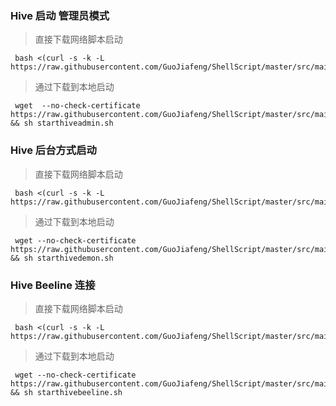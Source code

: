 

### Hive 启动 管理员模式
> 直接下载网络脚本启动
~~~
 bash <(curl -s -k -L https://raw.githubusercontent.com/GuoJiafeng/ShellScript/master/src/main/resources/hive/starthiveadmin.sh)
~~~

> 通过下载到本地启动
~~~
 wget  --no-check-certificate https://raw.githubusercontent.com/GuoJiafeng/ShellScript/master/src/main/resources/hive/starthiveadmin.sh  && sh starthiveadmin.sh
~~~


### Hive 后台方式启动
> 直接下载网络脚本启动
~~~
 bash <(curl -s -k -L https://raw.githubusercontent.com/GuoJiafeng/ShellScript/master/src/main/resources/hive/starthivedemon.sh)
~~~

> 通过下载到本地启动
~~~
 wget --no-check-certificate  https://raw.githubusercontent.com/GuoJiafeng/ShellScript/master/src/main/resources/hive/starthivedemon.sh  && sh starthivedemon.sh
~~~



### Hive Beeline 连接
> 直接下载网络脚本启动
~~~
 bash <(curl -s -k -L https://raw.githubusercontent.com/GuoJiafeng/ShellScript/master/src/main/resources/hive/starthivebeeline.sh)
~~~

> 通过下载到本地启动
~~~
 wget --no-check-certificate  https://raw.githubusercontent.com/GuoJiafeng/ShellScript/master/src/main/resources/hive/starthivebeeline.sh  && sh starthivebeeline.sh
~~~